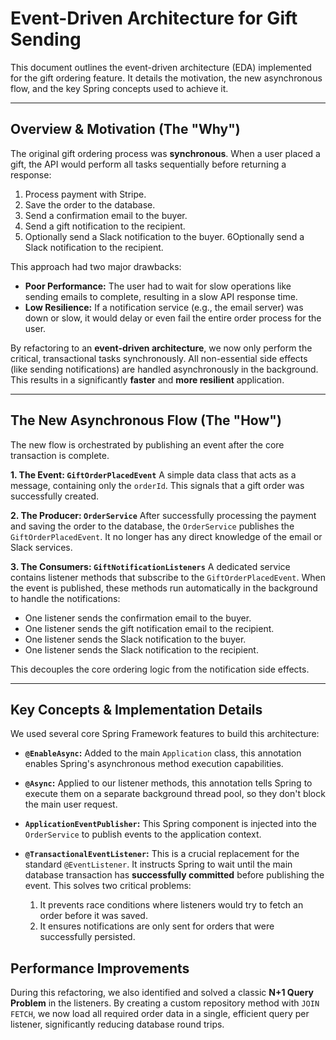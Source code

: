 # Event-Driven Architecture for Gift Sending

This document outlines the event-driven architecture (EDA) implemented for the gift ordering feature. It details the motivation, the new asynchronous flow, and the key Spring concepts used to achieve it.

---

## Overview & Motivation (The "Why")

The original gift ordering process was **synchronous**. When a user placed a gift, the API would perform all tasks sequentially before returning a response:

1.  Process payment with Stripe.
2.  Save the order to the database.
3.  Send a confirmation email to the buyer.
4.  Send a gift notification to the recipient.
5.  Optionally send a Slack notification to the buyer.
6Optionally send a Slack notification to the recipient.

This approach had two major drawbacks:
* **Poor Performance:** The user had to wait for slow operations like sending emails to complete, resulting in a slow API response time.
* **Low Resilience:** If a notification service (e.g., the email server) was down or slow, it would delay or even fail the entire order process for the user.

By refactoring to an **event-driven architecture**, we now only perform the critical, transactional tasks synchronously. All non-essential side effects (like sending notifications) are handled asynchronously in the background. This results in a significantly **faster** and **more resilient** application.

---

## The New Asynchronous Flow (The "How")

The new flow is orchestrated by publishing an event after the core transaction is complete.

**1. The Event: `GiftOrderPlacedEvent`**
A simple data class that acts as a message, containing only the `orderId`. This signals that a gift order was successfully created.

**2. The Producer: `OrderService`**
After successfully processing the payment and saving the order to the database, the `OrderService` publishes the `GiftOrderPlacedEvent`. It no longer has any direct knowledge of the email or Slack services.

**3. The Consumers: `GiftNotificationListeners`**
A dedicated service contains listener methods that subscribe to the `GiftOrderPlacedEvent`. When the event is published, these methods run automatically in the background to handle the notifications:
* One listener sends the confirmation email to the buyer.
* One listener sends the gift notification email to the recipient.
* One listener sends the Slack notification to the buyer.
* One listener sends the Slack notification to the recipient.

This decouples the core ordering logic from the notification side effects.

---

## Key Concepts & Implementation Details

We used several core Spring Framework features to build this architecture:

* **`@EnableAsync`:** Added to the main `Application` class, this annotation enables Spring's asynchronous method execution capabilities.

* **`@Async`:** Applied to our listener methods, this annotation tells Spring to execute them on a separate background thread pool, so they don't block the main user request.

* **`ApplicationEventPublisher`:** This Spring component is injected into the `OrderService` to publish events to the application context.

* **`@TransactionalEventListener`:** This is a crucial replacement for the standard `@EventListener`. It instructs Spring to wait until the main database transaction has **successfully committed** before publishing the event. This solves two critical problems:
  1.  It prevents race conditions where listeners would try to fetch an order before it was saved.
  2.  It ensures notifications are only sent for orders that were successfully persisted.

## Performance Improvements

During this refactoring, we also identified and solved a classic **N+1 Query Problem** in the listeners. By creating a custom repository method with `JOIN FETCH`, we now load all required order data in a single, efficient query per listener, significantly reducing database round trips.
